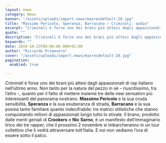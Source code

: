 ```yaml
---
layout: news
category: News
banner: "/assets/uploads/import.news/maxresdefault-28.jpg"
title: "Massimo Pericolo, Speranza, Barracano – Criminali: audio"
excerpt: "Criminali è forse uno dei brani più attesi dagli appassionati di rap italiano nell’ultimo anno. Non tanto per la natura del pezzo in sè – riuscitissimo, tra l’altro -, quanto per il fatto di mettere insieme tre delle new sensation più interessanti del panorama nostrano. Massimo Pericolo e la sua cruda sensibilità, Speranza e la [&hellip"
quote: ""
description: "Criminali è forse uno dei brani più attesi dagli appassionati di rap italiano nell’ultimo anno. Non tanto per la natura del pezzo in sè – riuscitissimo, tra l’altro -, quanto per il fatto di mettere insieme tre delle new sensation più interessanti del panorama nostrano. Massimo Pericolo e la sua cruda sensibilità, Speranza e la [&hellip"
keywords: ""
date: 2019-10-23T00:00:00.000+01:00
author: "Riccardo Primavera"
cover: "/assets/uploads/import.news/maxresdefault-28.jpg"
pagination:
  enabled: true

---
```


_Criminali_ è forse uno dei brani più attesi dagli appassionati di rap italiano nell’ultimo anno. Non tanto per la natura del pezzo in sè – riuscitissimo, tra l’altro -, quanto per il fatto di mettere insieme tre delle new sensation più interessanti del panorama nostrano. **Massimo Pericolo** e la sua cruda sensibilità, **Speranza** e la sua esuberanza di strada, **Barracano** e la sua poesia tanto familiare quanto indecifrabile: tre matrici stilistiche che stanno conquistando milioni di appassionati lungo tutto lo stivale. Il brano, prodotto dalle menti geniali di **Crookers** e **Nic Sarno**, è un manifesto dell’immaginario lirico dei tre rapper, che il prossimo 2 novembre si imbarcheranno in un tour collettivo che li vedrà attraversare tutt’Italia. E noi non vediamo l’ora di essere sotto il palco.